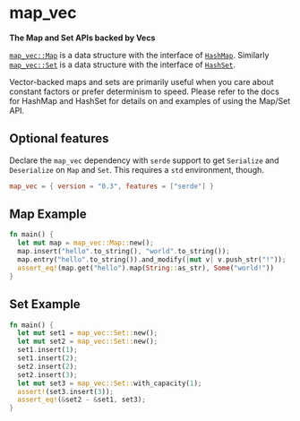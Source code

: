 # map_vec

**The Map and Set APIs backed by Vecs**

[`map_vec::Map`](https://docs.rs/map_vec/latest/map_vec/map/struct.Map.html) is a data structure with the interface of [`HashMap`](https://doc.rust-lang.org/std/collections/hash_map/struct.HashMap.html).
Similarly [`map_vec::Set`](https://docs.rs/map_vec/latest/map_vec/set/struct.Set.html) is a data structure with the interface of [`HashSet`](https://doc.rust-lang.org/std/collections/hash_set/struct.HashSet.html).

Vector-backed maps and sets are primarily useful when you care about constant factors or prefer determinism to speed.
Please refer to the docs for HashMap and HashSet for details on and examples of using the Map/Set API.

## Optional features

Declare the `map_vec` dependency with `serde` support to get `Serialize` and `Deserialize` on `Map` and `Set`.
This requires a `std` environment, though.

```toml
map_vec = { version = "0.3", features = ["serde"] }
```

## Map Example

```rust
fn main() {
  let mut map = map_vec::Map::new();
  map.insert("hello".to_string(), "world".to_string());
  map.entry("hello".to_string()).and_modify(|mut v| v.push_str("!"));
  assert_eq!(map.get("hello").map(String::as_str), Some("world!"))
}
```

## Set Example

```rust
fn main() {
  let mut set1 = map_vec::Set::new();
  let mut set2 = map_vec::Set::new();
  set1.insert(1);
  set1.insert(2);
  set2.insert(2);
  set2.insert(3);
  let mut set3 = map_vec::Set::with_capacity(1);
  assert!(set3.insert(3));
  assert_eq!(&set2 - &set1, set3);
}
```
